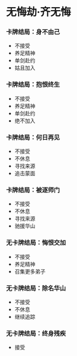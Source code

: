 # 无悔劫·齐无悔

### 卡牌结局：身不由己
- 不接受
- 养足精神
- 单剑赴约
- 姑且加入

### 卡牌结局：抱恨终生
- 不接受
- 养足精神
- 单剑赴约
- 绝不加入

### 卡牌结局：何日再见
- 不接受
- 不休息
- 寻找来源
- 追击蒙面

### 卡牌结局：被逐师门
- 不接受
- 不休息
- 寻找来源
- 驰援华山

### 无卡牌结局：悔恨交加
- 不接受
- 养足精神
- 召集更多弟子

### 无卡牌结局：除名华山
- 不接受
- 不休息
- 继续追踪

### 无卡牌结局：终身残疾
- 接受
